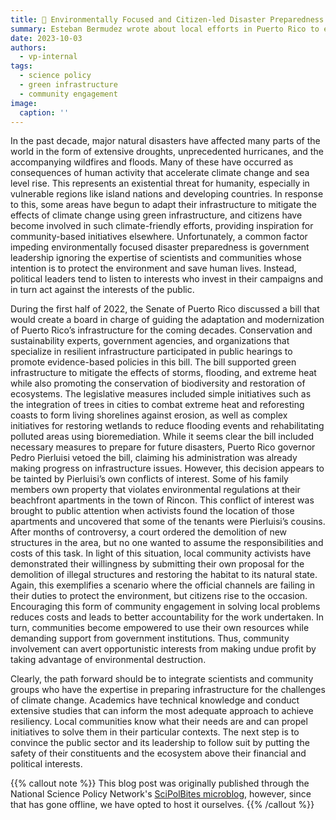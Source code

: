 ```yaml
---
title: 🌴 Environmentally Focused and Citizen-led Disaster Preparedness
summary: Esteban Bermudez wrote about local efforts in Puerto Rico to empower the community to help preserve natural resources.
date: 2023-10-03
authors:
  - vp-internal
tags:
  - science policy
  - green infrastructure
  - community engagement
image:
  caption: ''
---
```


In the past decade, major natural disasters have affected many parts of the world in the
form of extensive droughts, unprecedented hurricanes, and the accompanying wildfires
and floods. Many of these have occurred as consequences of human activity that
accelerate climate change and sea level rise. This represents an existential threat for
humanity, especially in vulnerable regions like island nations and developing countries.
In response to this, some areas have begun to adapt their infrastructure to mitigate the
effects of climate change using green infrastructure, and citizens have become involved
in such climate-friendly efforts, providing inspiration for community-based initiatives
elsewhere. Unfortunately, a common factor impeding environmentally focused disaster
preparedness is government leadership ignoring the expertise of scientists and
communities whose intention is to protect the environment and save human lives.
Instead, political leaders tend to listen to interests who invest in their campaigns and in
turn act against the interests of the public.

During the first half of 2022, the Senate of Puerto Rico discussed a bill that would create
a board in charge of guiding the adaptation and modernization of Puerto Rico’s
infrastructure for the coming decades. Conservation and sustainability experts,
government agencies, and organizations that specialize in resilient infrastructure
participated in public hearings to promote evidence-based policies in this bill. The bill
supported green infrastructure to mitigate the effects of storms, flooding, and extreme
heat while also promoting the conservation of biodiversity and restoration of
ecosystems. The legislative measures included simple initiatives such as the integration
of trees in cities to combat extreme heat and reforesting coasts to form living shorelines
against erosion, as well as complex initiatives for restoring wetlands to reduce flooding
events and rehabilitating polluted areas using bioremediation.
While it seems clear the bill included necessary measures to prepare for future
disasters, Puerto Rico governor Pedro Pierluisi vetoed the bill, claiming his
administration was already making progress on infrastructure issues.
However, this decision appears to be tainted by Pierluisi’s own conflicts of interest.
Some of his family members own property that violates environmental regulations at
their beachfront apartments in the town of Rincon. This conflict of interest was brought
to public attention when activists found the location of those apartments and uncovered
that some of the tenants were Pierluisi’s cousins. After months of controversy, a court
ordered the demolition of new structures in the area, but no one wanted to assume the
responsibilities and costs of this task. In light of this situation, local community activists
have demonstrated their willingness by submitting their own proposal for the demolition
of illegal structures and restoring the habitat to its natural state. Again, this exemplifies a
scenario where the official channels are failing in their duties to protect the environment,
but citizens rise to the occasion. Encouraging this form of community engagement in
solving local problems reduces costs and leads to better accountability for the work
undertaken. In turn, communities become empowered to use their own resources while
demanding support from government institutions. Thus, community involvement can
avert opportunistic interests from making undue profit by taking advantage of
environmental destruction.

Clearly, the path forward should be to integrate scientists and community groups who
have the expertise in preparing infrastructure for the challenges of climate change.
Academics have technical knowledge and conduct extensive studies that can inform the
most adequate approach to achieve resiliency. Local communities know what their
needs are and can propel initiatives to solve them in their particular contexts. The next
step is to convince the public sector and its leadership to follow suit by putting the safety
of their constituents and the ecosystem above their financial and political interests.

{{% callout note %}}
This blog post was originally published through the National Science Policy Network's [SciPolBites microblog](https://www.scipolnetwork.org/nspn/scipolbites-whose-soil-is-this-happening-in/), however, since that has gone offline, we have opted to host it ourselves.
{{% /callout %}}
